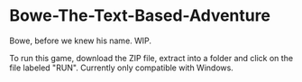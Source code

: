 # Bowe-The-Text-Based-Adventure
Bowe, before we knew his name. WIP.

To run this game, download the ZIP file, extract into a folder and click on the file labeled "RUN". Currently only compatible with Windows.
